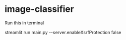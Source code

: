 # image-classifier
 
Run this in terminal

streamlit run main.py --server.enableXsrfProtection false
